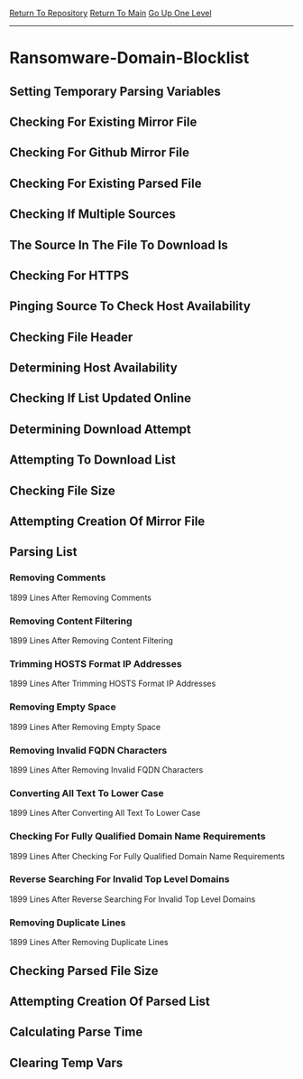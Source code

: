 [Return To Repository](https://github.com/deathbybandaid/piholeparser/)
[Return To Main](https://github.com/deathbybandaid/piholeparser/blob/master/RecentRunLogs/Mainlog.md)
[Go Up One Level](https://github.com/deathbybandaid/piholeparser/blob/master/RecentRunLogs/TopLevelScripts/30-Processing-Blacklists.md)
____________________________________
# Ransomware-Domain-Blocklist
## Setting Temporary Parsing Variables
## Checking For Existing Mirror File
## Checking For Github Mirror File
## Checking For Existing Parsed File
## Checking If Multiple Sources
## The Source In The File To Download Is
## Checking For HTTPS
## Pinging Source To Check Host Availability
## Checking File Header
## Determining Host Availability
## Checking If List Updated Online
## Determining Download Attempt
## Attempting To Download List
## Checking File Size
## Attempting Creation Of Mirror File
## Parsing List
### Removing Comments
1899 Lines After Removing Comments
### Removing Content Filtering
1899 Lines After Removing Content Filtering
### Trimming HOSTS Format IP Addresses
1899 Lines After Trimming HOSTS Format IP Addresses
### Removing Empty Space
1899 Lines After Removing Empty Space
### Removing Invalid FQDN Characters
1899 Lines After Removing Invalid FQDN Characters
### Converting All Text To Lower Case
1899 Lines After Converting All Text To Lower Case
### Checking For Fully Qualified Domain Name Requirements
1899 Lines After Checking For Fully Qualified Domain Name Requirements
### Reverse Searching For Invalid Top Level Domains
1899 Lines After Reverse Searching For Invalid Top Level Domains
### Removing Duplicate Lines
1899 Lines After Removing Duplicate Lines
## Checking Parsed File Size
## Attempting Creation Of Parsed List
## Calculating Parse Time
## Clearing Temp Vars
